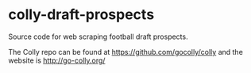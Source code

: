 # colly-draft-prospects
Source code for web scraping football draft prospects.

The Colly repo can be found at https://github.com/gocolly/colly and the website is http://go-colly.org/
